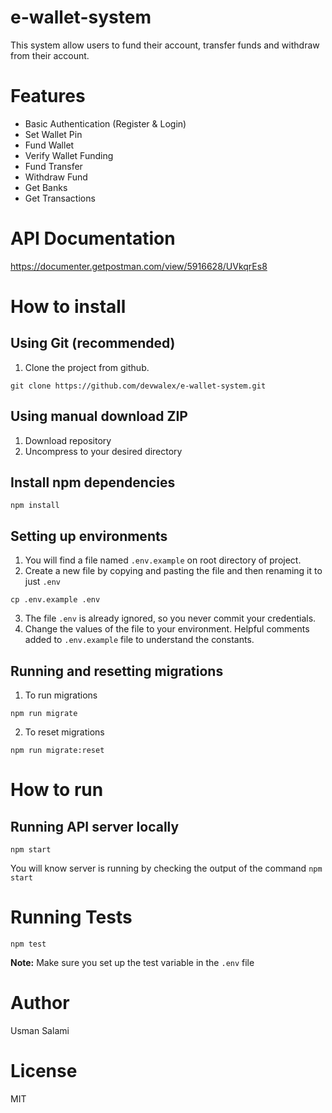 # e-wallet-system
This system allow users to fund their account, transfer funds and withdraw from their account.

# Features
- Basic Authentication (Register & Login)
- Set Wallet Pin
- Fund Wallet
- Verify Wallet Funding
- Fund Transfer
- Withdraw Fund
- Get Banks
- Get Transactions

# API Documentation
https://documenter.getpostman.com/view/5916628/UVkqrEs8

# How to install

## Using Git (recommended)
1. Clone the project from github.

```
git clone https://github.com/devwalex/e-wallet-system.git
```

## Using manual download ZIP

1. Download repository
2. Uncompress to your desired directory

## Install npm dependencies

```
npm install
```

## Setting up environments
1. You will find a file named `.env.example` on root directory of project.
2. Create a new file by copying and pasting the file and then renaming it to just `.env`

```
cp .env.example .env
```
3. The file `.env` is already ignored, so you never commit your credentials.
4. Change the values of the file to your environment. Helpful comments added to `.env.example` file to understand the constants.

## Running and resetting migrations

1. To run migrations
```
npm run migrate
```
2. To reset migrations
```
npm run migrate:reset
```

# How to run

## Running API server locally
```
npm start
```
You will know server is running by checking the output of the command `npm start`



# Running Tests

```
npm test
```
**Note:** Make sure you set up the test variable in the `.env` file

# Author
Usman Salami

# License
MIT
